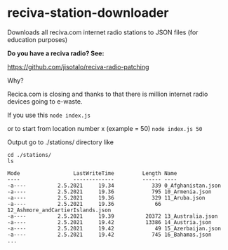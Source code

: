 # reciva-station-downloader
Downloads all reciva.com internet radio stations to JSON files (for education purposes)

**Do you have a reciva radio? See:**

https://github.com/jisotalo/reciva-radio-patching

Why?

Recica.com is closing and thanks to that there is million internet radio devices going to e-waste. 



If you use this
`node index.js`

or to start from location number x (example = 50)
`node index.js 50`

Output go to ./stations/ directory like 
```
cd ./stations/
ls

Mode                 LastWriteTime         Length Name
----                 -------------         ------ ----
-a----          2.5.2021     19.34            339 0_Afghanistan.json
-a----          2.5.2021     19.36            795 10_Armenia.json
-a----          2.5.2021     19.36            329 11_Aruba.json
-a----          2.5.2021     19.36             66 12_Ashmore_andCartierIslands.json
-a----          2.5.2021     19.39          20372 13_Australia.json
-a----          2.5.2021     19.42          13386 14_Austria.json
-a----          2.5.2021     19.42             49 15_Azerbaijan.json
-a----          2.5.2021     19.42            745 16_Bahamas.json
...
```
